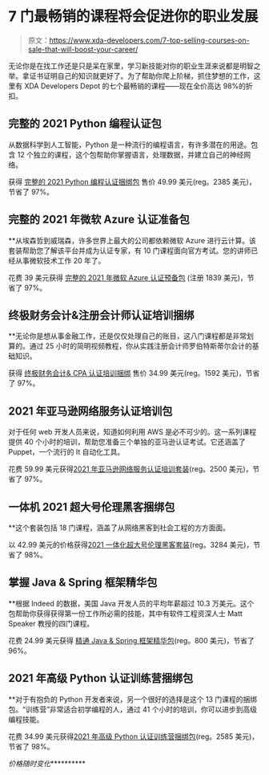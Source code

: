 # 7 门最畅销的课程将会促进你的职业发展

> 原文：<https://www.xda-developers.com/7-top-selling-courses-on-sale-that-will-boost-your-career/>

无论你是在找工作还是只是呆在家里，学习新技能对你的职业生涯来说都是明智之举。拿证书证明自己的知识就更好了。为了帮助你爬上阶梯，抓住梦想的工作，这里有 XDA Developers Depot 的七个最畅销的课程——现在全价高达 98%的折扣。

## **完整的 2021 Python 编程认证包**

从数据科学到人工智能，Python 是一种流行的编程语言，有许多潜在的用途。包含 12 个独立的课程，这个包帮助你掌握语言，处理数据，并建立自己的神经网络。

获得 [完整的 2021 Python 编程认证捆绑包](https://depot.xda-developers.com/sales/the-complete-2020-python-programming-certification-bundle?utm_source=xda-developers.com&utm_medium=referral&utm_campaign=the-complete-2020-python-programming-certification-bundle&utm_term=scsf-478370&utm_content=a0x1P000004Z8zYQAS&scsonar=1) 售价 49.99 美元(reg。2385 美元)，节省了 97%。

## **完整的 2021 年微软 Azure 认证准备包**

 **从埃森哲到威瑞森，许多世界上最大的公司都依赖微软 Azure 进行云计算。该套装帮助您了解该平台并成为认证专家，有 10 门课程面向官方考试。您的讲师已经从事微软技术工作 20 年了。

花费 39 美元获得 [完整的 2021 年微软 Azure 认证预备包](https://depot.xda-developers.com/sales/the-complete-2020-microsoft-azure-certification-prep-bundle-2?utm_source=xda-developers.com&utm_medium=referral&utm_campaign=the-complete-2020-microsoft-azure-certification-prep-bundle-2&utm_term=scsf-470536&utm_content=a0x1P000004Z8zYQAS&scsonar=1) (注册 1839 美元)，节省了 97%。

## **终极财务会计&注册会计师认证培训捆绑**

 **无论你是想从事金融工作，还是仅仅处理自己的账目，这八门课程都是非常划算的。通过 25 小时的简明视频教程，你从实践注册会计师罗伯特斯蒂尔会计的基础知识。

获得 [终极财务会计& CPA 认证培训捆绑](https://depot.xda-developers.com/sales/the-ultimate-financial-accounting-cpa-certification-training-bundle?utm_source=xda-developers.com&utm_medium=referral&utm_campaign=the-ultimate-financial-accounting-cpa-certification-training-bundle&utm_term=scsf-478371&utm_content=a0x1P000004Z8zYQAS&scsonar=1) 售价 34.99 美元(reg。1592 美元)，节省了 97%。

## **2021 年亚马逊网络服务认证培训包**

对于任何 web 开发人员来说，知道如何利用 AWS 是必不可少的。这一系列课程提供 40 个小时的培训，帮助您准备三个单独的亚马逊认证考试。它还涵盖了 Puppet，一个流行的 It 自动化工具。

花费 59.99 美元获得[2021 年亚马逊网络服务认证培训套装](https://depot.xda-developers.com/sales/the-2021-amazon-web-services-certification-training-bundle?utm_source=xda-developers.com&utm_medium=referral&utm_campaign=the-2021-amazon-web-services-certification-training-bundle&utm_term=scsf-478368&utm_content=a0x1P000004Z8zYQAS&scsonar=1)(reg。2500 美元)，节省了 97%。

## **一体机 2021 超大号伦理黑客捆绑包**

 **这个套装包括 18 门课程，涵盖了从网络黑客到社会工程的方方面面。

以 42.99 美元的价格获得[2021 一体化超大号伦理黑客套装](https://depot.xda-developers.com/sales/the-all-in-one-2021-super-sized-ethical-hacking-bundle?utm_source=xda-developers.com&utm_medium=referral&utm_campaign=the-all-in-one-2021-super-sized-ethical-hacking-bundle&utm_term=scsf-478369&utm_content=a0x1P000004Z8zYQAS&scsonar=1)(reg。3284 美元)，节省了 98%。

## **掌握 Java & Spring 框架精华包**

 **根据 Indeed 的数据，美国 Java 开发人员的平均年薪超过 10.3 万美元。这个包帮助你获得获得第一份工作所必需的技能，其中有软件工程资深人士 Matt Speaker 教授的四门课程。

花费 24.99 美元获得 [精通 Java & Spring 框架精华包](https://depot.xda-developers.com/sales/mastering-java-and-spring-framework-bundle?utm_source=xda-developers.com&utm_medium=referral&utm_campaign=mastering-java-and-spring-framework-bundle&utm_term=scsf-478373&utm_content=a0x1P000004Z8zYQAS&scsonar=1)(reg。800 美元)，节省了 96%。

## **2021 年高级 Python 认证训练营捆绑包**

 **对于有抱负的 Python 开发者来说，另一个很好的选择是这个 13 门课程的捆绑包。“训练营”非常适合初学编程的人，通过 41 个小时的培训，你可以进步到高级编程技能。

花费 34.99 美元获得[2021 年高级 Python 认证训练营捆绑包](https://depot.xda-developers.com/sales/the-2021-premium-python-certification-bootcamp-bundle?utm_source=xda-developers.com&utm_medium=referral&utm_campaign=the-2021-premium-python-certification-bootcamp-bundle&utm_term=scsf-478372&utm_content=a0x1P000004Z8zYQAS&scsonar=1)(reg。2585 美元)，节省了 98%。

*价格随时变化***********